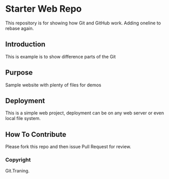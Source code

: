 # Starter Web Repo

This repository is for showing how Git and GitHub work.
Adding oneline to rebase again.

## Introduction

This is example is to show difference parts of the Git

## Purpose

Sample website with plenty of files for demos

## Deployment

This is a simple web project, deployment can be on any web server or even local file system.

## How To Contribute

Please fork this repo and then issue Pull Request for review.

### Copyright

Git.Traning.